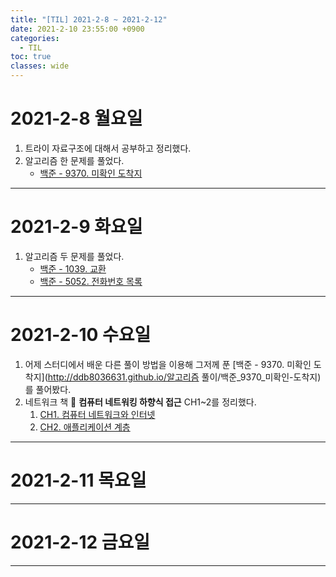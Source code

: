 ```yaml
---
title: "[TIL] 2021-2-8 ~ 2021-2-12"
date: 2021-2-10 23:55:00 +0900
categories:
  - TIL
toc: true
classes: wide
---
```


# 2021-2-8 월요일

1. 트라이 자료구조에 대해서 공부하고 정리했다.
2. 알고리즘 한 문제를 풀었다.
   - [백준 - 9370. 미확인 도착지](http://ddb8036631.github.io/boj/백준_9370_미확인-도착지)

---

# 2021-2-9 화요일

1. 알고리즘 두 문제를 풀었다.
   - [백준 - 1039. 교환](http://ddb8036631.github.io/boj/백준_1039_교환)
   - [백준 - 5052. 전화번호 목록](http://ddb8036631.github.io/boj/백준_5052_전화번호-목록)

---

# 2021-2-10 수요일

1. 어제 스터디에서 배운 다른 풀이 방법을 이용해 그저께 푼 [백준 - 9370. 미확인 도착지](http://ddb8036631.github.io/알고리즘 풀이/백준_9370_미확인-도착지)를 풀어봤다.
2. 네트워크 책 📕 **컴퓨터 네트워킹 하향식 접근** CH1~2를 정리했다.
   1. [CH1. 컴퓨터 네트워크와 인터넷](http://ddb8036631.github.io/네트워크/NW_컴퓨터-네트워크와-인터넷)
   2. [CH2. 애플리케이션 계층](http://ddb8036631.github.io/네트워크/NW_애플리케이션-계층)

---

# 2021-2-11 목요일

---

# 2021-2-12 금요일

---